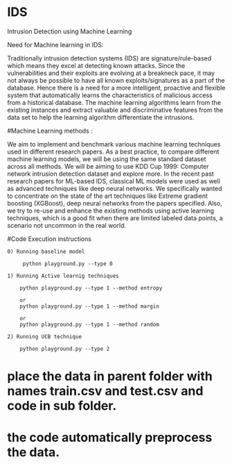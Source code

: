 # IDS
Intrusion Detection using Machine Learning


Need for Machine learning in IDS: 

Traditionally intrusion detection systems (IDS) are signature/rule-based which means they excel at detecting known attacks. Since the vulnerabilities and their exploits are evolving at a breakneck pace, it may not always be possible to have all known exploits/signatures as a part of the database. Hence there is a need for a more intelligent, proactive and flexible system that automatically learns the characteristics of malicious access from a historical database. The machine learning algorithms learn from the existing instances and extract valuable and discriminative features from the data set to help the learning algorithm differentiate the intrusions.

#Machine Learning methods :  

We aim to implement and benchmark various machine learning techniques used in different research papers. As a best practice, to compare different machine learning models, we will be using the same standard dataset across all methods. We will be aiming to use KDD Cup 1999: Computer network intrusion detection dataset and explore more. In the recent past research papers for ML-based IDS, classical ML models were used as well as advanced techniques like deep neural networks. We specifically wanted to concentrate on the state of the art techniques like Extreme gradient boosting (XGBoost), deep neural networks from the papers specified. Also, we try to re-use and enhance the existing methods using active learning techniques, which is a good fit when there are limited labeled data points, a scenario not uncommon in the real world. 


#Code Execution instructions

    0) Running baseline model

         python playground.py --type 0

    1) Running Active learnig techniques

        python playground.py --type 1 --method entropy

        or 
        python playground.py --type 1 --method margin

        or 
        python playground.py --type 1 --method random

    2) Running UCB technique
        
        python playground.py --type 2



# place the data in parent folder with names train.csv and test.csv and code in sub folder.

# the code automatically preprocess the data.
